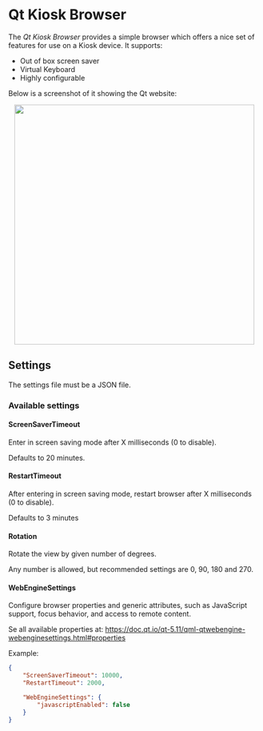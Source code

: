# Qt Kiosk Browser

The _Qt Kiosk Browser_ provides a simple browser which offers a nice set of features for use on a Kiosk device. It supports:

* Out of box screen saver
* Virtual Keyboard
* Highly configurable

Below is a screenshot of it showing the Qt website:

<p align="center">
    <img align="center" src="screenshot.png" height="480px"/>
</p>

## Settings

The settings file must be a JSON file.

### Available settings

#### ScreenSaverTimeout

Enter in screen saving mode after X milliseconds (0 to disable).

Defaults to 20 minutes.

#### RestartTimeout

After entering in screen saving mode, restart browser after X milliseconds (0 to disable).

Defaults to 3 minutes

#### Rotation

Rotate the view by given number of degrees. 

Any number is allowed, but recommended settings are 0, 90, 180 and 270.

#### WebEngineSettings

Configure browser properties and generic attributes, such as JavaScript support, focus behavior, and access to remote content.

Se all available properties at: https://doc.qt.io/qt-5.11/qml-qtwebengine-webenginesettings.html#properties

Example:

```json
{
    "ScreenSaverTimeout": 10000,
    "RestartTimeout": 2000,

    "WebEngineSettings": {
        "javascriptEnabled": false
    }
}
```

